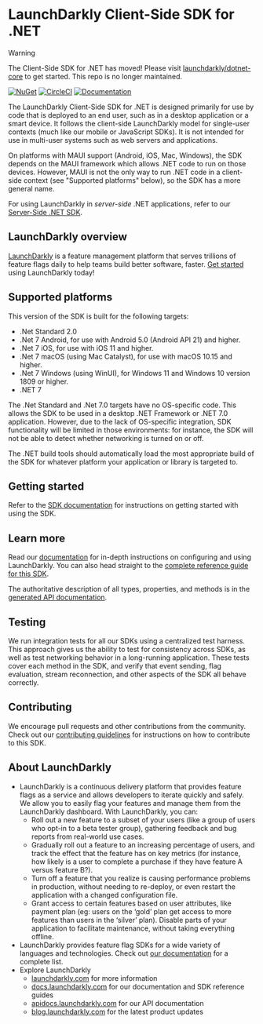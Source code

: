 # LaunchDarkly Client-Side SDK for .NET

> [!WARNING]  
> The Client-Side SDK for .NET has moved! Please visit [launchdarkly/dotnet-core](https://github.com/launchdarkly/dotnet-core) to get started. This repo is no longer maintained.


[![NuGet](https://img.shields.io/nuget/v/LaunchDarkly.ClientSdk.svg?style=flat-square)](https://www.nuget.org/packages/LaunchDarkly.ClientSdk/)
[![CircleCI](https://circleci.com/gh/launchdarkly/dotnet-client-sdk.svg?style=shield)](https://circleci.com/gh/launchdarkly/dotnet-client-sdk)
[![Documentation](https://img.shields.io/static/v1?label=GitHub+Pages&message=API+reference&color=00add8)](https://launchdarkly.github.io/dotnet-client-sdk)

The LaunchDarkly Client-Side SDK for .NET is designed primarily for use by code that is deployed to an end user, such as in a desktop application or a smart device. It follows the client-side LaunchDarkly model for single-user contexts (much like our mobile or JavaScript SDKs). It is not intended for use in multi-user systems such as web servers and applications.

On platforms with MAUI support (Android, iOS, Mac, Windows), the SDK depends on the MAUI framework which allows .NET code to run on those devices.  However, MAUI is not the only way to run .NET code in a client-side context (see "Supported platforms" below), so the SDK has a more general name.

For using LaunchDarkly in *server-side* .NET applications, refer to our [Server-Side .NET SDK](https://github.com/launchdarkly/dotnet-server-sdk).

## LaunchDarkly overview

[LaunchDarkly](https://www.launchdarkly.com) is a feature management platform that serves trillions of feature flags daily to help teams build better software, faster. [Get started](https://docs.launchdarkly.com/home/getting-started) using LaunchDarkly today!

## Supported platforms

This version of the SDK is built for the following targets:

* .Net Standard 2.0
* .Net 7 Android, for use with Android 5.0 (Android API 21) and higher.
* .Net 7 iOS, for use with iOS 11 and higher.
* .Net 7 macOS (using Mac Catalyst), for use with macOS 10.15 and higher.
* .Net 7 Windows (using WinUI), for Windows 11 and Windows 10 version 1809 or higher.
* .NET 7

The .Net Standard and .Net 7.0 targets have no OS-specific code. This allows the SDK to be used in a desktop .NET Framework or .NET 7.0 application. However, due to the lack of OS-specific integration, SDK functionality will be limited in those environments: for instance, the SDK will not be able to detect whether networking is turned on or off.

The .NET build tools should automatically load the most appropriate build of the SDK for whatever platform your application or library is targeted to.

## Getting started

Refer to the [SDK documentation](https://docs.launchdarkly.com/sdk/client-side/dotnet) for instructions on getting started with using the SDK.

## Learn more

Read our [documentation](https://docs.launchdarkly.com) for in-depth instructions on configuring and using LaunchDarkly. You can also head straight to the [complete reference guide for this SDK](https://docs.launchdarkly.com/sdk/client-side/dotnet).

The authoritative description of all types, properties, and methods is in the [generated API documentation](https://launchdarkly.github.io/dotnet-client-sdk/).

## Testing
 
We run integration tests for all our SDKs using a centralized test harness. This approach gives us the ability to test for consistency across SDKs, as well as test networking behavior in a long-running application. These tests cover each method in the SDK, and verify that event sending, flag evaluation, stream reconnection, and other aspects of the SDK all behave correctly.
 
## Contributing
 
We encourage pull requests and other contributions from the community. Check out our [contributing guidelines](CONTRIBUTING.md) for instructions on how to contribute to this SDK.

## About LaunchDarkly
 
* LaunchDarkly is a continuous delivery platform that provides feature flags as a service and allows developers to iterate quickly and safely. We allow you to easily flag your features and manage them from the LaunchDarkly dashboard.  With LaunchDarkly, you can:
    * Roll out a new feature to a subset of your users (like a group of users who opt-in to a beta tester group), gathering feedback and bug reports from real-world use cases.
    * Gradually roll out a feature to an increasing percentage of users, and track the effect that the feature has on key metrics (for instance, how likely is a user to complete a purchase if they have feature A versus feature B?).
    * Turn off a feature that you realize is causing performance problems in production, without needing to re-deploy, or even restart the application with a changed configuration file.
    * Grant access to certain features based on user attributes, like payment plan (eg: users on the ‘gold’ plan get access to more features than users in the ‘silver’ plan). Disable parts of your application to facilitate maintenance, without taking everything offline.
* LaunchDarkly provides feature flag SDKs for a wide variety of languages and technologies. Check out [our documentation](https://docs.launchdarkly.com/docs) for a complete list.
* Explore LaunchDarkly
    * [launchdarkly.com](https://www.launchdarkly.com/ "LaunchDarkly Main Website") for more information
    * [docs.launchdarkly.com](https://docs.launchdarkly.com/  "LaunchDarkly Documentation") for our documentation and SDK reference guides
    * [apidocs.launchdarkly.com](https://apidocs.launchdarkly.com/  "LaunchDarkly API Documentation") for our API documentation
    * [blog.launchdarkly.com](https://blog.launchdarkly.com/  "LaunchDarkly Blog Documentation") for the latest product updates
